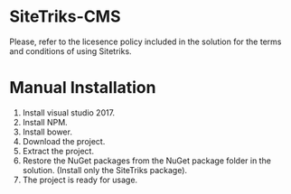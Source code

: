 # SiteTriks-CMS


Please, refer to the licesence policy included in the solution for the terms and conditions of using Sitetriks.

# Manual Installation

1. Install visual studio 2017.
2. Install NPM.
3. Install bower.
4. Download the project.
5. Extract the project.
6. Restore the NuGet packages from the NuGet package folder in the solution. (Install only the SiteTriks package).
7. The project is ready for usage.
